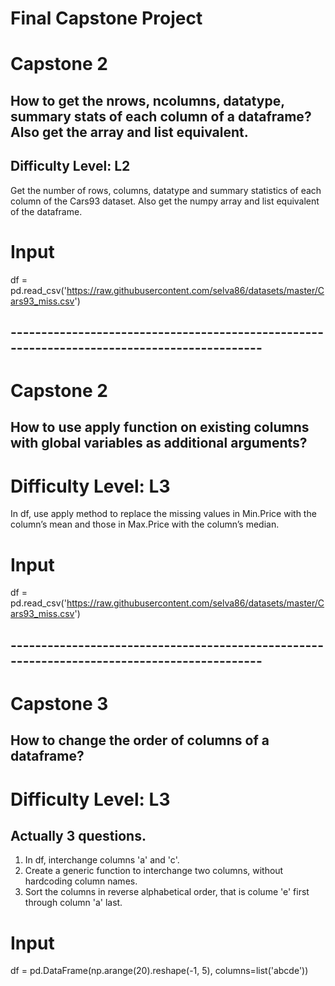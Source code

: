 # Final Capstone Project

# Capstone 2

## How to get the nrows, ncolumns, datatype, summary stats of each column of a dataframe? Also get the array and list equivalent.

## Difficulty Level: L2

Get the number of rows, columns, datatype and summary statistics of each column of the Cars93 dataset. Also get the numpy array and list equivalent of the dataframe.

# Input

df = pd.read_csv('https://raw.githubusercontent.com/selva86/datasets/master/Cars93_miss.csv')


## --------------------------------------------------------------------------------------------


# Capstone 2

## How to use apply function on existing columns with global variables as additional arguments?

# Difficulty Level: L3

In df, use apply method to replace the missing values in Min.Price with the column’s mean and those in Max.Price with the column’s median.

# Input

df = pd.read_csv('https://raw.githubusercontent.com/selva86/datasets/master/Cars93_miss.csv')


## --------------------------------------------------------------------------------------------


# Capstone 3

## How to change the order of columns of a dataframe?
# Difficulty Level: L3

## Actually 3 questions.

1. In df, interchange columns 'a' and 'c'.
2. Create a generic function to interchange two columns, without hardcoding column names.
3. Sort the columns in reverse alphabetical order, that is colume 'e' first through column 'a' last.

# Input

df = pd.DataFrame(np.arange(20).reshape(-1, 5), columns=list('abcde'))

